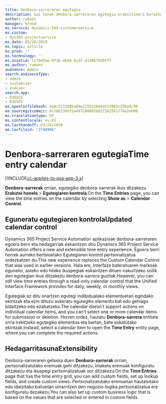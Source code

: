 ```yaml
---
title: Denbora-sarreraren egutegia
description: Gai honek denbora-sarreraren egutegia erabiltzeari buruzko informazioa eskaintzen du.
author: rumant
manager: kfend
ms.service: dynamics-365-customerservice
ms.custom:
- dyn365-projectservice
ms.date: 05/20/2019
ms.topic: article
ms.prod: ''
ms.technology: ''
ms.assetid: cc78d9ae-9f1b-4bd4-8cdf-41406f859ff7
ms.author: rumant
audience: Admin
search.audienceType:
- admin
- customizer
- enduser
search.app:
- D365CE
- D365PS
ms.openlocfilehash: ea8c5113b9ba89e2255218e6a53f062c25badc98
ms.sourcegitcommit: 8c786230ef2a497280885b827162561776e2eb00
ms.translationtype: HT
ms.contentlocale: eu-ES
ms.lasthandoff: 03/24/2020
ms.locfileid: "3748906"
---
```

# <a name="time-entry-calendar"></a><span data-ttu-id="b26c4-103">Denbora-sarreraren egutegia</span><span class="sxs-lookup"><span data-stu-id="b26c4-103">Time entry calendar</span></span>

[!INCLUDE[cc-applies-to-psa-app-3.x](../includes/cc-applies-to-psa-app-3x.md)]

<span data-ttu-id="b26c4-104">**Denbora-sarrerak** orrian, egutegiko denbora-sarrerak ikus ditzakezu **Erakutsi honela** \> **Egutegiaren kontrola**.</span><span class="sxs-lookup"><span data-stu-id="b26c4-104">On the **Time Entries** page, you can view the time entries on the calendar by selecting **Show as** \> **Calendar Control**.</span></span>

## <a name="updated-calendar-control"></a><span data-ttu-id="b26c4-105">Eguneratu egutegiaren kontrola</span><span class="sxs-lookup"><span data-stu-id="b26c4-105">Updated calendar control</span></span>

<span data-ttu-id="b26c4-106">Dynamics 365 Project Service Automation aplikazioak denbora-sarreraren egoera berri eta hedagarriak eskaintzen ditu.</span><span class="sxs-lookup"><span data-stu-id="b26c4-106">Dynamics 365 Project Service Automation offers a new and extensible time entry experience.</span></span> <span data-ttu-id="b26c4-107">Egoera berri horrek aurreko bertsioetako Egutegiaren kontrol pertsonalizatua ordezkatzen du.</span><span class="sxs-lookup"><span data-stu-id="b26c4-107">This new experience replaces the Custom Calendar Control that was used in earlier versions.</span></span> <span data-ttu-id="b26c4-108">Hala ere, Interfaze bateratuaren markoak eguneko, asteko edo hileko ikuspegiak eskaintzen dituen irakurtzeko soilik den egutegian ikus ditzakezu denbora-sarrera guztiak.</span><span class="sxs-lookup"><span data-stu-id="b26c4-108">However, you can still view time entries through a read-only calendar control that the Unified Interface Framework provides for daily, weekly, or monthly views.</span></span>

<span data-ttu-id="b26c4-109">Egutegiak ez ditu onartzen egutegi indibidualeko elementuetan egindako ekintzak eta ezin dituzu aukeratu egutegiko elementu bat edo gehiago bidaltzeko edo ezabatzeko.</span><span class="sxs-lookup"><span data-stu-id="b26c4-109">The calendar doesn't support actions on individual calendar items, and you can't select one or more calendar items for submission or deletion.</span></span> <span data-ttu-id="b26c4-110">Horren ordez, hautatu **Denbora-sarrera** entitate orria irekitzeko egutegiko elementua eta bertan, bete eskatutako ekintzak.</span><span class="sxs-lookup"><span data-stu-id="b26c4-110">Instead, select a calendar item to open the **Time Entry** entity page, where you can complete the required actions.</span></span>

## <a name="extensibility"></a><span data-ttu-id="b26c4-111">Hedagarritasuna</span><span class="sxs-lookup"><span data-stu-id="b26c4-111">Extensibility</span></span>

<span data-ttu-id="b26c4-112">Denbora-sarreraren gelaxka duen **Denbora-sarrerak** orrian, pertsonalizatutako eremuak gehi ditzakezu, bilaketa eremuak konfiguratu ditzakezu eta ikuspegi pertsonalizatuak sor ditzakezu.</span><span class="sxs-lookup"><span data-stu-id="b26c4-112">On the **Time Entries** page that has the time entry grid, you can add custom fields, set up lookup fields, and create custom views.</span></span> <span data-ttu-id="b26c4-113">Pertsonalizatutako eremuetan hautatutako edo idatzitako balioetan oinarritzen den negozio-logika pertsonalizatua ere konfiguratu dezakezu.</span><span class="sxs-lookup"><span data-stu-id="b26c4-113">You can also set up custom business logic that is based on the values that are selected or entered in custom fields.</span></span>
